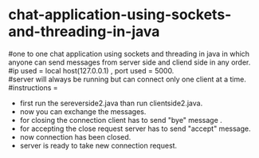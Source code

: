 # chat-application-using-sockets-and-threading-in-java
#one to one chat application using sockets and threading in java in which anyone can send messages from server side and cliend side in any order.
</br>
#ip used = local host(127.0.0.1) , port used = 5000.
</br>
#server will always be running but can connect only one client at a time.
</br>
#instructions = 
* first run the sereverside2.java than run clientside2.java.
* now you can exchange the messages.
* for closing the connection client has to send "bye" message .
* for accepting the close request server has to send "accept" message.
* now connection has been closed.
* server is ready to take new connection request.
